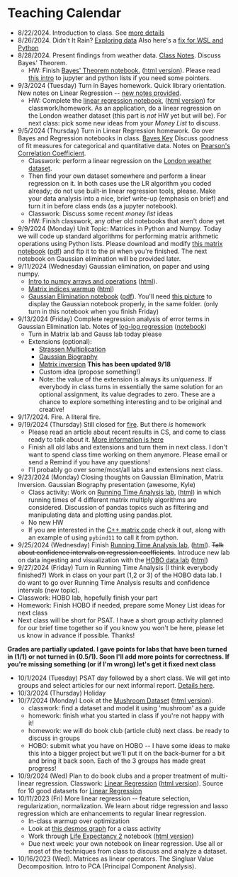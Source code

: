 # Teaching Calendar

- 8/22/2024. Introduction to class. See [more details](lessons/hw01.md)
- 8/26/2024. Didn't It Rain? [Exploring data](lessons/hw02.md) Also here's a [fix for WSL and Python](lessons/wsl.md)
- 8/28/2024. Present findings from weather data. [Class Notes](lessons/cw03.md). Discuss Bayes' Theorem.
	- HW: Finish [Bayes' Theorem notebook.](lessons/Bayes_Theorem_Student.ipynb) ([html version](./lessons/Bayes_Theorem_Student.html)). Please read [this intro](lessons/jupyter-python-intro.md) to jupyter and python lists if you need some pointers.
- 9/3/2024 (Tuesday) Turn in Bayes homework. Quick library orientation. New notes on Linear Regression -- [new notes provided](./lessons/Linear_regression_derivation.pdf).
	- HW: Complete the [linear regression notebook](./lessons/least-squares-01.ipynb), ([html version](./lessons/least-squares-01.html)) for classwork/homework. As an application, do a linear regression on the London weather dataset (this part is *not* HW yet but will be). For next class: pick some new ideas from your *Money List* to discuss.
- 9/5/2024 (Thursday) Turn in Linear Regression homework. Go over Bayes and Regression notebooks in class. [Bayes Key](lessons/Bayes_Theorem_Key.html) Discuss goodness of fit measures for categorical and quantitative data. Notes on [Pearson's Correlation Coefficient](./lessons/Correlation_Coefficient.pdf).
	- Classwork: perform a linear regression on the [London weather dataset](./data/london_weather.csv).
	- Then find your own dataset somewhere and perform a linear regression on it. In both cases use the LR algorithm you coded already; do not use built-in linear regression tools, please. Make your data analysis into a nice, brief write-up (emphasis on brief) and turn it in before class ends (as a jupyter notebook).
	- Classwork: Discuss some recent *money list* ideas
	- HW: Finish classwork, any other old notebooks that aren't done yet
- 9/9/2024 (Monday) Unit Topic: Matrices in Python and Numpy. Today we will code up standard algorithms for performing matrix arithmetic operations using Python lists. Please download and modify [this matrix notebook](./lessons/Matrices-student.ipynb) ([pdf](./lessons/Matrices-student.pdf)) and ftp it to the pi when you're finished. The next notebook on Gaussian elimination will be provided later.
- 9/11/2024 (Wednesday)  Gaussian elimination, on paper and using numpy.
	- [Intro to numpy arrays and operations](./lessons/Intro_to_Matrices_in_NumPy.ipynb) ([html](./lessons/Intro_to_Matrices_in_NumPy.html)).
	- [Matrix indices warmup](./lessons/Matrices_Index_Warmup-Student.ipynb) ([html](./lessons/Matrices_Index_Warmup-Student.html))
	- [Gaussian Elimination notebook](./lessons/Gaussian_Elimination-student.ipynb) ([pdf](./lessons/Gaussian_Elimination-student.pdf)). You'll need [this picture](./lessons/error-scatterplot.png) to display the Gaussian notebook properly, in the same folder. (only turn in this notebook when you finish Friday)
- 9/13/2024 (Friday) Complete regression analysis of error terms in Gaussian Elimination lab. Notes of [log-log regression](./lessons/LogLogRegression.html) ([notebook](./lessons/LogLogRegression.ipynb))
	- Turn in Matrix lab and Gauss lab today please
	- Extensions (optional):
		- [Strassen Multiplication](./lessons/Strassen-Lab.pdf)
		- [Gaussian Biography](./lessons/Gauss.pdf)
		- [Matrix inversion](./lessons/inversion.pdf) **This has been updated 9/18**
		- Custom idea (propose something!)
		- Note: the value of the extension is always its *uniqueness*. If everybody in class turns in essentially the same solution for an optional assignment, its value degrades to zero. These are a chance to explore something interesting and to be original and creative!
- 9/17/2024. Fire. A literal fire.
- 9/19/2024 (Thursday) Still closed for [fire](https://www.youtube.com/watch?v=XchwE9zVdnw). But there *is* homework
	- Please read an article about recent results in CS, and come to class ready to talk about it. [More information is here](./lessons/reading.md)
	- Finish all old labs and extensions and turn them in next class. I don't want to spend class time working on them anymore. Please email or send a Remind if you have any questions!
	- I'll probably go over some/most/all labs and extensions next class.
- 9/23/2024 (Monday) Closing thoughts on Gaussian Elimination, Matrix Inversion. Gaussian Biography presentation (awesome, Kyle)
	- Class activity: Work on [Running Time Analysis lab](./lessons/Running_Time_Analysis.ipynb), ([html](./lessons/Running_Time_Analysis.html)) in which running times of 4 different matrix multiply algorithms are considered. Discussion of pandas topics such as filtering and manipulating data and plotting using pandas.plot.
	- No new HW
	- If you are interested in the [C++ matrix code](./lessons/matrices.cpp) check it out, along with an example of using `pybind11` to call it from python.
- 9/25/2024 (Wednesday) Finish [Running Time Analysis lab](./lessons/Running_Time_Analysis.ipynb), ([html](./lessons/Running_Time_Analysis.html)). ~~Talk about confidence intervals on regression coefficients~~. Introduce new lab on data ingesting and visualization with the [HOBO data lab](./lessons/Hobo_Student.ipynb) ([html](./lessons/Hobo_Student.html))
- 9/27/2024 (Friday) Turn in Running Time Analysis (I think everybody finished?) Work in class on your part (1,2 or 3) of the HOBO data lab. I do want to go over Running Time Analysis results and confidence intervals (new topic).
- Classwork: HOBO lab, hopefully finish your part
- Homework: Finish HOBO if needed, prepare some Money List ideas for next class
- Next class will be short for PSAT. I have a short group activity planned for our brief time together so if you know you won't be here, please let us know in advance if possible. Thanks!

**Grades are partially updated. I gave points for labs that have been turned in (1/1) or not turned in (0.5/1). Soon I'll add more points for correctness. If you're missing something (or if I'm wrong) let's get it fixed next class**

- 10/1/2024 (Tuesday) PSAT day followed by a short class. We will get into groups and select articles for our next informal report. [Details here](./lessons/ML_Book_Club.md).
- 10/3/2024 (Thursday) Holiday
- 10/7/2024 (Monday) Look at the [Mushroom Dataset](./lessons/mushroom_student.ipynb) ([html version](./lessons/mushroom_student.html)).
  - classwork: find a dataset and model it using 'mushroom' as a guide
  - homework: finish what you started in class if you're not happy with it!
  - homework: we will do book club (article club) next class. be ready to discuss in groups
  - HOBO: submit what you have on HOBO -- I have some ideas to make this into a bigger project but we'll put it on the back-burner for a bit and bring it back soon. Each of the 3 groups has made great progress!
- 10/9/2024 (Wed) Plan to do book clubs and a proper treatment of multi-linear regression. Classwork: [Linear Regression](./lessons/Life_Expectancy_Student.ipynb) ([html version](./lessons/Life_Expectancy_Student.html)). Source for 10 good datasets for [Linear Regression](https://www.telusdigital.com/insights/ai-data/article/10-open-datasets-for-linear-regression)
- 10/11/2023 (Fri) More linear regression -- feature selection, regularization,  normalization. We learn about ridge regression and lasso regression which are enhancements to regular linear regression.
	- In-class warmup over optimization
	- Look at [this desmos graph](https://www.desmos.com/calculator/gqyuvs3iea) for a class activity
	- Work through [Life Expectancy 2](./lessons/Life_Part_2_Student.ipynb) notebook ([html version](./lessons/Life_Part_2_Student.html))
	- Due next week: your own notebook on linear regression. Use all or most of the techniques from class to discuss and analyze a dataset.
- 10/16/2023 (Wed). Matrices as linear operators. The Singluar Value Decomposition. Intro to PCA (Principal Component Analysis).